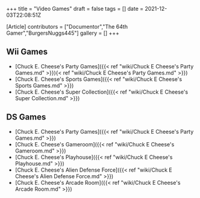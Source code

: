 +++
title = "Video Games"
draft = false
tags = []
date = 2021-12-03T22:08:51Z

[Article]
contributors = ["Documentor","The 64th Gamer","BurgersNuggs445"]
gallery = []
+++
## Wii Games ##

* [Chuck E. Cheese's Party Games]({{< ref "wiki/Chuck E Cheese's Party Games.md" >}}){< ref "wiki/Chuck E Cheese's Party Games.md" >}})
* [Chuck E. Cheese's Sports Games]({{< ref "wiki/Chuck E Cheese's Sports Games.md" >}})
* [Chuck E. Cheese's Super Collection]({{< ref "wiki/Chuck E Cheese's Super Collection.md" >}})

## DS Games ##

* [Chuck E. Cheese's Party Games]({{< ref "wiki/Chuck E Cheese's Party Games.md" >}})
* [Chuck E. Cheese's Gameroom]({{< ref "wiki/Chuck E Cheese's Gameroom.md" >}})
* [Chuck E. Cheese's Playhouse]({{< ref "wiki/Chuck E Cheese's Playhouse.md" >}})
* [Chuck E. Cheese's Alien Defense Force]({{< ref "wiki/Chuck E Cheese's Alien Defense Force.md" >}})
* [Chuck E. Cheese's Arcade Room]({{< ref "wiki/Chuck E Cheese's Arcade Room.md" >}})